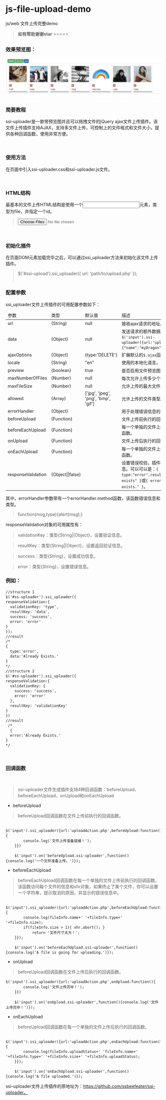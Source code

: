 # js-file-upload-demo
js/web  文件上传完整demo
 
> **如有帮助谢谢star**   :star::star::star::star::star: 
 
 
### 效果预览图：
 
 <img src="show/1.jpg" >
 
 
### 简要教程
 
ssi-uploader是一款带预览图并且可以拖拽文件的jQuery ajax文件上传插件。该文件上传插件支持AJAX，支持多文件上传，可控制上的文件格式和文件大小，提供各种回调函数，使用非常方便。

 
### 使用方法
 
在页面中引入ssi-uploader.css和ssi-uploader.js文件。
 
> <link rel="stylesheet" href="path/to/ssi-uploader.css">

> <script src="path/to/ssi-uploader.js"></script>  

 
### HTML结构

最基本的文件上传HTML结构是使用一个<input>元素，类型为file，并指定一个id。

> <input type="file" multiple id="ssi-upload"/>
 
###  初始化插件

在页面DOM元素加载完毕之后，可以通过ssi_uploader方法来初始化该文件上传插件。

> $('#ssi-upload').ssi_uploader({
    url: 'path/to/upload.php'
});   
 
### 配置参数
 
 ssi_uploader文件上传插件的可用配置参数如下：
 
<table>
    <thead>
      <tr>
        <td>参数</td>
        <td>类型</td>
        <td>默认值</td>
        <td>描述</td>
      </tr>
    </thead>
    <tbody>
      <tr>
        <td>url</td>
        <td>{String}</td>
        <td>null</td>
        <td>接收ajax请求的地址。必须填写。</td>
      </tr>
      <tr>
        <td>data</td>
        <td>{Object}</td>
        <td>null</td>
        <td>发送请求的额外数据。例如<code>$('input').ssi-uploader({url:'upload.php',data:{"name":"myDragon"}})</code></td>
      </tr>
      <tr>
        <td>ajaxOptions</td>
        <td>{Object}</td>
        <td>{type:'DELETE'}</td>
        <td>扩展默认的<code>$.ajax</code>函数的选项。</td>
      </tr>
      <tr>
        <td>locale</td>
        <td>{String}</td>
        <td>"en"</td>
        <td>使用的本地化语言。</td>
      </tr>
      <tr>
        <td>preview</td>
        <td>{boolean}</td>
        <td>true</td>
        <td>是否启用文件预览图效果。</td>
      </tr>
      <tr>
        <td>maxNumberOfFiles</td>
        <td>{Number}</td>
        <td>null</td>
        <td>每次允许上传多少个文件。</td>
      </tr>
      <tr>
        <td>maxFileSize</td>
        <td>{Number}</td>
        <td>null</td>
        <td>允许上传的最大文件尺寸。</td>
      </tr>
      <tr>
        <td>allowed</td>
        <td>{Array}</td>
        <td>['jpg', 'jpeg', 'png', 'bmp', 'gif']</td>
        <td>允许上传的文件类型。</td>
      </tr>
      <tr>
        <td>errorHandler</td>
        <td>{Object}</td>
        <td></td>
        <td>用于处理错误信息的方法。</td>
      </tr>
      <tr>
        <td>beforeUpload</td>
        <td>{Function}</td>
        <td></td>
        <td>文件上传前执行的回调函数。</td>
      </tr>
      <tr>
        <td>beforeEachUpload</td>
        <td>{Function}</td>
        <td></td>
        <td>每一个单独的文件上传前执行的回调函数。</td>
      </tr>
      <tr>
        <td>onUpload</td>
        <td>{Function}</td>
        <td></td>
        <td>文件上传后执行的回调函数。</td>
      </tr>
      <tr>
        <td>onEachUpload</td>
        <td>{Function}</td>
        <td></td>
        <td>每一个单独的文件上传后执行的回调函数。</td>
      </tr>
      <tr>
        <td>responseValidation</td>
        <td>{Object||false}</td>
        <td></td>
        <td>设置错误校验，插件将显示设置的信息。可以可以是：<code>{ type:"error",result:"Already exists" }</code>或<code>{ error:"Already exists." }</code>。</td>
      </tr>
    </tbody>
  </table>
  
其中，errorHandler参数带有一个errorHandler.method函数，该函数错误信息和类型。
  
 > function(msg,type){alert(msg);}  
  
responseValidation对象的可用属性有：

> validationKey：类型{String||Object}，设置验证信息。

> resultKey：类型{String||Object}，设置返回验证信息。

> success：类型{String}，设置成功信息。

> error：类型{String}，设置错误信息。
 
### 例如：


    //structure 1 
    $('#ss-uploader').ssi_uploader({ 
    responseValidation:{   
      validationKey: 'type',    
      resultKey: 'data',      
      success: 'success',     
      error: 'error'      
    }
    }); 
    //result
    /*   
    {    
      type:'error',      
      data:'Already Exists.'      
    } 
    */ 
    //structure 2  
    $('#ss-uploader').ssi_uploader({  
    responseValidation:{    
      validationKey: {           
        success: 'success',        
        error: 'error'               
      },      
      resultKey: 'validationKey'
    }
    })
    //result
     /*
      {
      error:'Already Exists.'      
    } 
    */
 
### 回调函数
 
> ssi-uploader文件生成插件支持4种回调函数：beforeUpload、beforeEachUpload、onUpload和onEachUpload


 - beforeUpload

> beforeUpload回调函数在文件上传前执行的回调函数。

        $('input').ssi_uploader({url:'uploadAction.php',beforeUpload:function(){
            console.log('文件上传准备就绪！');
        }})

        $('input').on('beforeUpload.ssi-uploader',function(){console.log('一个文件准备上传。')});
  - beforeEachUpload

> beforeEachUpload回调函数在每一个单独的文件上传前执行的回调函数。该函数访问每个文件的信息和xhr对象。如果终止了某个文件，你可以设置一个字符串，提示取消的原因，并显示的错误信息中。

        $('input').ssi_uploader({url:'uploadAction.php',beforeEachUpload:function(fileInfo,xhr){
            console.log(fileInfo.name+' '+fileInfo.type+' '+fileInfo.size);
            if(fileInfo.size > 1){ xhr.abort(); }
                return '文件尺寸太大！';
        }});

        $('input').on('beforeEachUpload.ssi-uploader',function(){console.log('A file is going for uploading.')});
 - onUpload

> beforeUpload回调函数在文件上传后执行的回调函数。

    $('input').ssi_uploader({url:'uploadAction.php',onUpload:function(){
            console.log('文件上传完毕！');
        }})

        $('input').on('onUpload.ssi-uploader',function(){console.log('文件上传完毕！')});
 - onEachUpload

> beforeUpload回调函数在每一个单独的文件上传后执行的回调函数。

        $('input').ssi_uploader({url:'uploadAction.php',onEachUpload:function(fileInfo){
            console.log(fileInfo.uploadStatus+' 'fileInfo.name+' '+fileInfo.type+' '+fileInfo.size+' '+fileInfo.uploadStatus);
        }});

        $('input').on('onEachUpload.ssi-uploader',function(){console.log('A file uploaded.')});  





ssi-uploader文件上传插件的原地址为：https://github.com/ssbeefeater/ssi-uploader。




